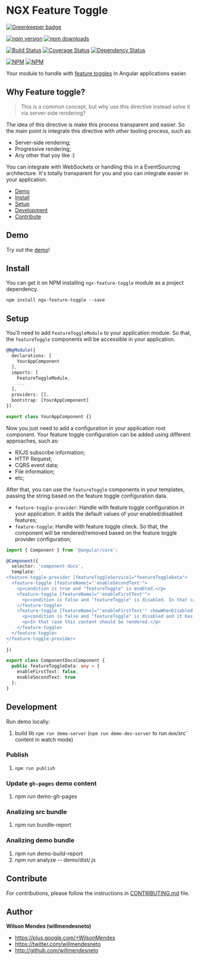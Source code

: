 # NGX Feature Toggle

[![Greenkeeper badge](https://badges.greenkeeper.io/willmendesneto/ngx-feature-toggle.svg)](https://greenkeeper.io/)

[![npm version](https://badge.fury.io/js/ngx-feature-toggle.svg)](http://badge.fury.io/js/ngx-feature-toggle) [![npm downloads](https://img.shields.io/npm/dm/ngx-feature-toggle.svg)](https://npmjs.org/ngx-feature-toggle)

[![Build Status](https://travis-ci.org/willmendesneto/ngx-feature-toggle.svg?branch=master)](https://travis-ci.org/willmendesneto/ngx-feature-toggle)
[![Coverage Status](https://coveralls.io/repos/willmendesneto/ngx-feature-toggle/badge.svg?branch=master)](https://coveralls.io/r/willmendesneto/ngx-feature-toggle?branch=master)
[![Dependency Status](https://david-dm.org/willmendesneto/ngx-feature-toggle.svg)](https://david-dm.org/willmendesneto/ngx-feature-toggle)

[![NPM](https://nodei.co/npm/ngx-feature-toggle.png?downloads=true&downloadRank=true&stars=true)](https://npmjs.org/ngx-feature-toggle)
[![NPM](https://nodei.co/npm-dl/ngx-feature-toggle.png?height=3&months=3)](https://npmjs.org/ngx-feature-toggle)

Your module to handle with [feature toggles](http://martinfowler.com/bliki/FeatureToggle.html) in Angular applications easier.

## Why Feature toggle?

> This is a common concept, but why use this directive instead solve it via server-side rendering?

The idea of this directive is make this process transparent and easier. So the main point is integrate this directive with other tooling process, such as:
- Server-side rendering;
- Progressive rendering;
- Any other that yoy like :)

You can integrate with WebSockets or handling this in a EventSourcing architecture. It's totally transparent for you and you can integrate easier in your application.


* [Demo](#demo)
* [Install](#install)
* [Setup](#setup)
* [Development](#development)
* [Contribute](#contribute)


## Demo

Try out the [demo](https://willmendesneto.github.io/ngx-feature-toggle/index.html)!


## Install

You can get it on NPM installing `ngx-feature-toggle` module as a project dependency.

```shell
npm install ngx-feature-toggle --save
```

## Setup

You'll need to add `FeatureToggleModule` to your application module. So that, the `featureToggle` components will be accessible in your application.

```typescript
@NgModule({
  declarations: [
    YourAppComponent
  ],
  imports: [
    FeatureToggleModule,
    ...
  ],
  providers: [],
  bootstrap: [YourAppComponent]
})

export class YourAppComponent {}

```

Now you just need to add a configuration in your application root component. Your feature toggle configuration can be added using different approaches, such as:

- RXJS subscribe information;
- HTTP Request;
- CQRS event data;
- File information;
- etc;

After that, you can use the `featureToggle` components in your templates, passing the string based on the feature toggle configuration data.

- `feature-toggle-provider`: Handle with feature toggle configuration in your application. It adds the default values of your enabled/disabled features;
- `feature-toggle`: Handle with feature toggle check. So that, the component will be rendered/removed based on the feature toggle provider configuration;

```typescript
import { Component } from '@angular/core';

@Component({
  selector: 'component-docs',
  template: `
<feature-toggle-provider [featureToggleService]="featureToggleData">
  <feature-toggle [featureName]="'enableSecondText'">
    <p>condition is true and "featureToggle" is enabled.</p>
    <feature-toggle [featureName]="'enableFirstText'">
      <p>condition is false and "featureToggle" is disabled. In that case this content should not be rendered.</p>
    </feature-toggle>
    <feature-toggle [featureName]="'enableFirstText'" showWhenDisabled >
      <p>condition is false and "featureToggle" is disabled and it has "showWhenDisabled" attribute.</p>
      <p>In that case this content should be rendered.</p>
    </feature-toggle>
  </feature-toggle>
</feature-toggle-provider>
`
})

export class ComponentDocsComponent {
  public featureToggleData: any = {
    enableFirstText: false,
    enableSecondText: true
  };
}

```


## Development

Run demo locally:

1. build lib `npm run demo-server` (`npm run demo-dev-server` to run `dem`/src` content in watch mode)

### Publish

1. `npm run publish`

### Update `gh-pages` demo content

1. npm run demo-gh-pages

### Analizing src bundle

1. npm run bundle-report

### Analizing demo bundle

1. npm run demo-build-report
2. npm run analyze -- demo/dist/<name-of-the-file>.js


## Contribute

For contributions, please follow the instructions in [CONTRIBUTING.md](https://github.com/willmendesneto/ngx-feature-toggle/blob/master/CONTRIBUTING.md) file.


## Author

**Wilson Mendes (willmendesneto)**
+ <https://plus.google.com/+WilsonMendes>
+ <https://twitter.com/willmendesneto>
+ <http://github.com/willmendesneto>
